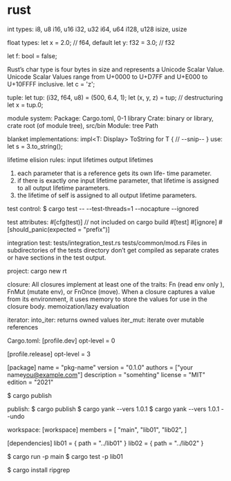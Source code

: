 # rust

int types:
i8, u8
i16, u16
i32, u32
i64, u64
i128, u128
isize, usize

float types:
let x = 2.0; // f64, default
let y: f32 = 3.0; // f32

let f: bool = false;

Rust’s char type is four bytes in size and represents a Unicode Scalar Value.
Unicode Scalar Values range from U+0000 to U+D7FF and U+E000 to U+10FFFF inclusive.
let c = 'z';

tuple:
let tup: (i32, f64, u8) = (500, 6.4, 1);
let (x, y, z) = tup; // destructuring
let x = tup.0;

module system:
Package: Cargo.toml, 0-1 library
Crate: binary or library, crate root (of module tree), src/bin
Module: tree
Path

blanket implementations:
impl<T: Display> ToString for T {
    // --snip--
}
use:
let s = 3.to_string();

lifetime elision rules:
input lifetimes
output lifetimes
1) each parameter that is a reference gets its own life- time parameter.
2) if there is exactly one input lifetime parameter, that lifetime is assigned to all output lifetime parameters.
3) the lifetime of self is assigned to all output lifetime parameters.

test control:
$ cargo test -- --test-threads=1 --nocapture --ignored

test attributes:
#[cfg(test)] // not included on cargo build
#[test]
#[ignore]
#[should_panic(expected = "prefix")]

integration test:
tests/integration_test.rs
tests/common/mod.rs
    Files in subdirectories of the tests directory don’t get compiled as separate crates or have sections in the test output.

project:
cargo new rt

closure:
All closures implement at least one of the traits: Fn (read env only ), FnMut (mutate env), or FnOnce (move).
When a closure captures a value from its environment, it uses memory to store the values for use in the closure body.
memoization/lazy evaluation

iterator:
into_iter: returns owned values
iter_mut: iterate over mutable references

Cargo.toml:
[profile.dev]
opt-level = 0

[profile.release]
opt-level = 3

[package]
name = "pkg-name"
version = "0.1.0"
authors = ["your name<you@example.com>"]
description = "somehting"
license = "MIT"
edition = "2021"

$ cargo publish

publish:
$ cargo publish
$ cargo yank --vers 1.0.1
$ cargo yank --vers 1.0.1 --undo

workspace:
[workspace]
members = [
    "main",
    "lib01",
    "lib02",
]

[dependencies]
lib01 = { path = "../lib01" }
lib02 = { path = "../lib02" }

$ cargo run -p main
$ cargo test -p lib01

$ cargo install ripgrep
